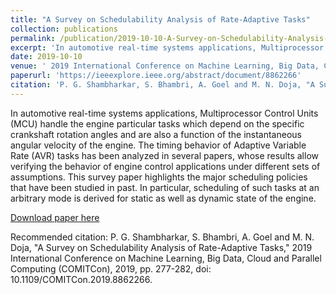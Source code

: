 ```yaml
---
title: "A Survey on Schedulability Analysis of Rate-Adaptive Tasks"
collection: publications
permalink: /publication/2019-10-10-A-Survey-on-Schedulability-Analysis-of-Rate-Adaptive-Tasks
excerpt: 'In automotive real-time systems applications, Multiprocessor Control Units (MCU) handle the engine particular tasks which depend on the specific crankshaft rotation angles and are also a function of the instantaneous angular velocity of the engine. The timing behavior of Adaptive Variable Rate (AVR) tasks has been analyzed in several papers, whose results allow verifying the behavior of engine control applications under different sets of assumptions. This survey paper highlights the major scheduling policies that have been studied in past. In particular, scheduling of such tasks at an arbitrary mode is derived for static as well as dynamic state of the engine.'
date: 2019-10-10
venue: ' 2019 International Conference on Machine Learning, Big Data, Cloud and Parallel Computing (COMITCon)'
paperurl: 'https://ieeexplore.ieee.org/abstract/document/8862266'
citation: 'P. G. Shambharkar, S. Bhambri, A. Goel and M. N. Doja, "A Survey on Schedulability Analysis of Rate-Adaptive Tasks," 2019 International Conference on Machine Learning, Big Data, Cloud and Parallel Computing (COMITCon), 2019, pp. 277-282, doi: 10.1109/COMITCon.2019.8862266.'
---
```

In automotive real-time systems applications, Multiprocessor Control Units (MCU) handle the engine particular tasks which depend on the specific crankshaft rotation angles and are also a function of the instantaneous angular velocity of the engine. The timing behavior of Adaptive Variable Rate (AVR) tasks has been analyzed in several papers, whose results allow verifying the behavior of engine control applications under different sets of assumptions. This survey paper highlights the major scheduling policies that have been studied in past. In particular, scheduling of such tasks at an arbitrary mode is derived for static as well as dynamic state of the engine.

[Download paper here](https://github.com/sbhambr1/siddhantbhambri.github.io/raw/master/files/A%20Survey%20on%20Schedulability%20Analysis%20of%20%20Rate-Adaptive%20Tasks.pdf)

Recommended citation: P. G. Shambharkar, S. Bhambri, A. Goel and M. N. Doja, "A Survey on Schedulability Analysis of Rate-Adaptive Tasks," 2019 International Conference on Machine Learning, Big Data, Cloud and Parallel Computing (COMITCon), 2019, pp. 277-282, doi: 10.1109/COMITCon.2019.8862266.